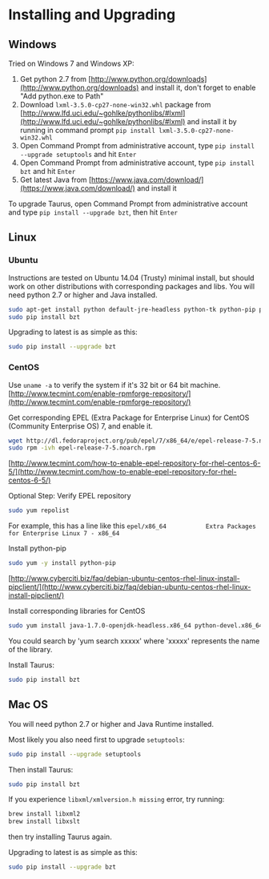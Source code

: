 # Installing and Upgrading

## Windows

Tried on Windows 7 and Windows XP:

  1. Get python 2.7 from [http://www.python.org/downloads](http://www.python.org/downloads) and install it, don't forget to enable "Add python.exe to Path"
  1. Download `lxml-3.5.0-cp27-none-win32.whl` package from [http://www.lfd.uci.edu/~gohlke/pythonlibs/#lxml](http://www.lfd.uci.edu/~gohlke/pythonlibs/#lxml) and install it by running in command prompt `pip install lxml-3.5.0-cp27-none-win32.whl`
  1. Open Command Prompt from administrative account, type `pip install --upgrade setuptools` and hit `Enter`
  1. Open Command Prompt from administrative account, type `pip install bzt` and hit `Enter`
  1. Get latest Java from [https://www.java.com/download/](https://www.java.com/download/) and install it

To upgrade Taurus, open Command Prompt from administrative account and type `pip install --upgrade bzt`, then hit `Enter`

## Linux

### Ubuntu
Instructions are tested on Ubuntu 14.04 (Trusty) minimal install, but should work on other distributions with corresponding packages and libs. You will need python 2.7 or higher and Java installed.

```bash
sudo apt-get install python default-jre-headless python-tk python-pip python-dev libxml2-dev libxslt-dev zlib1g-dev
sudo pip install bzt
```

Upgrading to latest is as simple as this:

```bash
sudo pip install --upgrade bzt
```

### CentOS

Use `uname -a` to verify the system if it's 32 bit or 64 bit machine. [http://www.tecmint.com/enable-rpmforge-repository/](http://www.tecmint.com/enable-rpmforge-repository/)

Get corresponding EPEL (Extra Package for Enterprise Linux) for CentOS (Community Enterprise OS) 7, and enable it.

```bash
wget http://dl.fedoraproject.org/pub/epel/7/x86_64/e/epel-release-7-5.noarch.rpm
sudo rpm -ivh epel-release-7-5.noarch.rpm
```

[http://www.tecmint.com/how-to-enable-epel-repository-for-rhel-centos-6-5/](http://www.tecmint.com/how-to-enable-epel-repository-for-rhel-centos-6-5/)

Optional Step: Verify EPEL repository

```bash
sudo yum repolist
```
For example, this has a line like this `epel/x86_64           Extra Packages for Enterprise Linux 7 - x86_64`

Install python-pip

```bash
sudo yum -y install python-pip
```
[http://www.cyberciti.biz/faq/debian-ubuntu-centos-rhel-linux-install-pipclient/](http://www.cyberciti.biz/faq/debian-ubuntu-centos-rhel-linux-install-pipclient/)

Install corresponding libraries for CentOS

```bash
sudo yum install java-1.7.0-openjdk-headless.x86_64 python-devel.x86_64 libxml2-devel.x86_64 libxslt-devel.x86_64 zlib.x86_64 gcc.x86_64
```

You could search by 'yum search xxxxx' where 'xxxxx' represents the name of the library.

Install Taurus:

```bash
sudo pip install bzt
```

## Mac OS

You will need python 2.7 or higher and Java Runtime installed.

Most likely you also need first to upgrade `setuptools`:

```bash
sudo pip install --upgrade setuptools
```

Then install Taurus:

```bash
sudo pip install bzt
```

If you experience `libxml/xmlversion.h missing` error, try running:

```bash
brew install libxml2
brew install libxslt
```
then try installing Taurus again.


Upgrading to latest is as simple as this:

```bash
sudo pip install --upgrade bzt
```